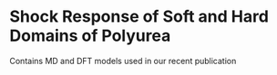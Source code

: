 # Shock Response of Soft and Hard Domains of Polyurea 
Contains MD and DFT models used in our recent publication
